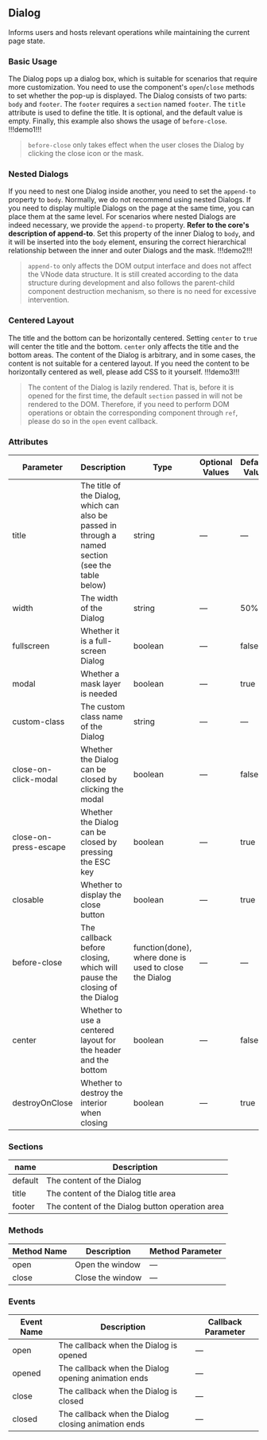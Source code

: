 ## Dialog

Informs users and hosts relevant operations while maintaining the current page state.

### Basic Usage

The Dialog pops up a dialog box, which is suitable for scenarios that require more customization.
You need to use the component's `open`/`close` methods to set whether the pop-up is displayed. The Dialog consists of two parts: `body` and `footer`. The `footer` requires a `section` named `footer`. The `title` attribute is used to define the title. It is optional, and the default value is empty. Finally, this example also shows the usage of `before-close`.
!!!demo1!!!

> `before-close` only takes effect when the user closes the Dialog by clicking the close icon or the mask.

### Nested Dialogs

If you need to nest one Dialog inside another, you need to set the `append-to` property to `body`.
Normally, we do not recommend using nested Dialogs. If you need to display multiple Dialogs on the page at the same time, you can place them at the same level. For scenarios where nested Dialogs are indeed necessary, we provide the `append-to` property. **Refer to the core's description of append-to**. Set this property of the inner Dialog to `body`, and it will be inserted into the `body` element, ensuring the correct hierarchical relationship between the inner and outer Dialogs and the mask.
!!!demo2!!!

> `append-to` only affects the DOM output interface and does not affect the VNode data structure. It is still created according to the data structure during development and also follows the parent-child component destruction mechanism, so there is no need for excessive intervention.

### Centered Layout

The title and the bottom can be horizontally centered. Setting `center` to `true` will center the title and the bottom. `center` only affects the title and the bottom areas. The content of the Dialog is arbitrary, and in some cases, the content is not suitable for a centered layout. If you need the content to be horizontally centered as well, please add CSS to it yourself.
!!!demo3!!!

> The content of the Dialog is lazily rendered. That is, before it is opened for the first time, the default `section` passed in will not be rendered to the DOM. Therefore, if you need to perform DOM operations or obtain the corresponding component through `ref`, please do so in the `open` event callback.

### Attributes

| Parameter             | Description                                                                                        | Type                                                   | Optional Values | Default Value |
| --------------------- | -------------------------------------------------------------------------------------------------- | ------------------------------------------------------ | --------------- | ------------- |
| title                 | The title of the Dialog, which can also be passed in through a named section (see the table below) | string                                                 | —               | —             |
| width                 | The width of the Dialog                                                                            | string                                                 | —               | 50%           |
| fullscreen            | Whether it is a full-screen Dialog                                                                 | boolean                                                | —               | false         |
| modal                 | Whether a mask layer is needed                                                                     | boolean                                                | —               | true          |
| custom-class          | The custom class name of the Dialog                                                                | string                                                 | —               | —             |
| close-on-click-modal  | Whether the Dialog can be closed by clicking the modal                                             | boolean                                                | —               | false         |
| close-on-press-escape | Whether the Dialog can be closed by pressing the ESC key                                           | boolean                                                | —               | true          |
| closable              | Whether to display the close button                                                                | boolean                                                | —               | true          |
| before-close          | The callback before closing, which will pause the closing of the Dialog                            | function(done), where done is used to close the Dialog | —               | —             |
| center                | Whether to use a centered layout for the header and the bottom                                     | boolean                                                | —               | false         |
| destroyOnClose        | Whether to destroy the interior when closing                                                       | boolean                                                | —               | true          |

### Sections

| name    | Description                                     |
| ------- | ----------------------------------------------- |
| default | The content of the Dialog                       |
| title   | The content of the Dialog title area            |
| footer  | The content of the Dialog button operation area |

### Methods

| Method Name | Description      | Method Parameter |
| ----------- | ---------------- | ---------------- |
| open        | Open the window  | —                |
| close       | Close the window | —                |

### Events

| Event Name | Description                                         | Callback Parameter |
| ---------- | --------------------------------------------------- | ------------------ |
| open       | The callback when the Dialog is opened              | —                  |
| opened     | The callback when the Dialog opening animation ends | —                  |
| close      | The callback when the Dialog is closed              | —                  |
| closed     | The callback when the Dialog closing animation ends | —                  |
